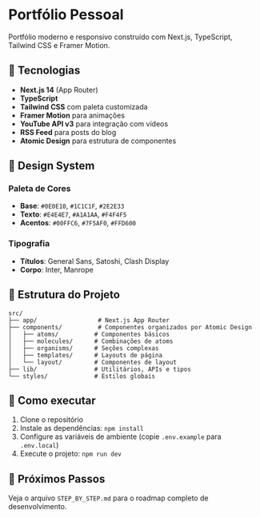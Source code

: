 # Portfólio Pessoal

Portfólio moderno e responsivo construído com Next.js, TypeScript, Tailwind CSS e Framer Motion.

## 🚀 Tecnologias

- **Next.js 14** (App Router)
- **TypeScript**
- **Tailwind CSS** com paleta customizada
- **Framer Motion** para animações
- **YouTube API v3** para integração com vídeos
- **RSS Feed** para posts do blog
- **Atomic Design** para estrutura de componentes

## 🎨 Design System

### Paleta de Cores
- **Base**: `#0E0E10`, `#1C1C1F`, `#2E2E33`
- **Texto**: `#E4E4E7`, `#A1A1AA`, `#F4F4F5`
- **Acentos**: `#00FFC6`, `#7F5AF0`, `#FFD600`

### Tipografia
- **Títulos**: General Sans, Satoshi, Clash Display
- **Corpo**: Inter, Manrope

## 📁 Estrutura do Projeto

```
src/
├── app/                 # Next.js App Router
├── components/          # Componentes organizados por Atomic Design
│   ├── atoms/          # Componentes básicos
│   ├── molecules/      # Combinações de atoms
│   ├── organisms/      # Seções complexas
│   ├── templates/      # Layouts de página
│   └── layout/         # Componentes de layout
├── lib/                # Utilitários, APIs e tipos
└── styles/             # Estilos globais
```

## 🚀 Como executar

1. Clone o repositório
2. Instale as dependências: `npm install`
3. Configure as variáveis de ambiente (copie `.env.example` para `.env.local`)
4. Execute o projeto: `npm run dev`

## 📝 Próximos Passos

Veja o arquivo `STEP_BY_STEP.md` para o roadmap completo de desenvolvimento. 